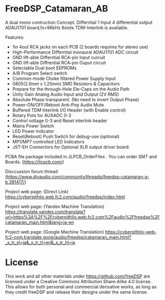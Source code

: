 # FreeDSP_Catamaran_AB
A dual mono contruction Concept. Differntial 1 Input 4 differential output ADAU1701 board,fs=96kHz 8slots TDM-Interlink is available.

Features:

- 1in 4out RCA jacks on each PCB (2 boards requires for stereo use)
- High-Performance Differntial monaural ADAU1701 ADC circuit
- GND lift-able Differntial RCA-pin Input curcuit
- GND lift-able Diffrential RCA-pin Ouput circuit
- Selectable Dual boot EEPROMs
- A/B Program Select switch
- Common-mode Choke filtered Power Supply Input
- 0805(2.0mm x 1.25mm) SMD Resistors & Capacitors
- Prepare for the through-Hole Ele-Caps on the Audio Path
- Unity Gain Analog Audio Input and Output (2V RMS)
- Absolute Phase transparent. (No need to invert Output Phase)
- Power-ON/OFF/Reboot Anti-Pop Audio Mute
- Buffered TDM Interlink I/O Header (with Enable control)
- Rotary Pots for AUXADC 0-3
- Control voltage 0-3 and Reset interlink header
- Mains Power Switch
- LED Power Indicator
- Reset(Reboot) Push Switch for debug-use (optional)
- MP1/MP7 controlled LED Indicators
- JST-EH Connectors for Optional XLR output driver board.

PCBA file package included in JLPCB_OrderFiles . You can order SMT and Boards. (https://jlcpcb.com/) 

Disccussion forum thread (https://www.diyaudio.com/community/threads/freedsp-catamaran-a-b.381417/)

Project web page: (Direct Link) https://cyberpithilo.web.fc2.com/audio/freedsp/index.html

Project web page: (Yandex Machine Translation) https://translate.yandex.com/translate?url=https%3A%2F%2Fcyberpithilo.web.fc2.com%2Faudio%2Ffreedsp%2Fcatamaran_main.html&lang=ja-en

Project web page: (Google Machine Translation) https://cyberpithilo-web-fc2-com.translate.goog/audio/freedsp/catamaran_main.html?_x_tr_sl=ja&_x_tr_tl=en&_x_tr_hl=ja

# License
This work and all other materials under https://github.com/freeDSP are licensed under a Creative Commons Attribution Share-Alike 4.0 license. This allows for both personal and commercial derivative works, as long as they credit freeDSP and release their designs under the same license.
